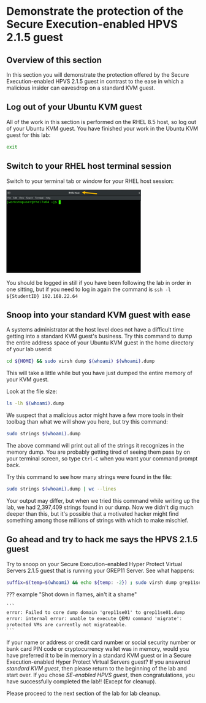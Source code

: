 # Demonstrate the protection of the Secure Execution-enabled HPVS 2.1.5 guest

## Overview of this section

In this section you will demonstrate the protection offered by the Secure Execution-enabled HPVS 2.1.5 guest in contrast to the ease in which a malicious insider can eavesdrop on a standard KVM guest.

## Log out of your Ubuntu KVM guest 

All of the work in this section is performed on the RHEL 8.5 host, so log out of your Ubuntu KVM guest. You have finished your work in the Ubuntu KVM guest for this lab:

   ``` bash
   exit
   ```

## Switch to your RHEL host terminal session 

Switch to your terminal tab or window for your RHEL host session:

<img src="../../../images/RHELHost.png" width="351" height="217" />

You should be logged in still if you have been following the lab in order in one sitting, but if you need to log in again the command is `ssh -l ${StudentID} 192.168.22.64`

## Snoop into your standard KVM guest with ease

A systems administrator at the host level does not have a difficult time getting into a standard KVM guest's business.  Try this command to dump the entire address space of your Ubuntu KVM guest in the home directory of your lab userid:

   ``` bash
   cd ${HOME} && sudo virsh dump $(whoami) $(whoami).dump
   ```

This will take a little while but you have just dumped the entire memory of your KVM guest.

Look at the file size:

   ``` bash
   ls -lh $(whoami).dump
   ```

We suspect that a malicious actor might have a few more tools in their toolbag than what we will show you here, but try this command:

   ``` bash
   sudo strings $(whoami).dump
   ```

The above command will print out all of the strings it recognizes in the memory dump.  You are probably getting tired of seeing them pass by on your terminal screen, so type `Ctrl-C` when you want your command prompt back.

Try this command to see how many strings were found in the file:

   ``` bash
   sudo strings $(whoami).dump | wc --lines
   ```

Your output may differ, but when we tried this command while writing up the lab, we had 2,397,409 strings found in our dump.  Now we didn't dig much deeper than this, but it's possible that a motivated hacker might find something among those millions of strings with which to make mischief.

## Go ahead and try to hack me says the HPVS 2.1.5 guest

Try to snoop on your Secure Execution-enabled Hyper Protect Virtual Servers 2.1.5 guest that is running your GREP11 Server. See what happens:

   ``` bash
   suffix=$(temp=$(whoami) && echo ${temp: -2}) ; sudo virsh dump grep11se${suffix} grep11se${suffix}.dump
   ```

??? example "Shot down in flames, ain't it a shame"

    ```
    error: Failed to core dump domain 'grep11se01' to grep11se01.dump
    error: internal error: unable to execute QEMU command 'migrate': protected VMs are currently not migrateable.
    ```

If your name or address or credit card number or social security number or bank card PIN code or cryptocurrency wallet was in memory, would you have preferred it to be in memory in a standard KVM guest or in a Secure Execution-enabled Hyper Protect Virtual Servers guest?  If you answered  _standard KVM guest_, then please return to the beginning of the lab and start over.  If you chose _SE-enabled HPVS guest_, then congratulations, you have successfully completed the lab!! (Except for cleanup).

Please proceed to the next section of the lab for lab cleanup.


